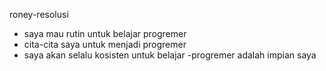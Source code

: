 roney-resolusi
- saya mau rutin untuk belajar progremer
- cita-cita saya untuk menjadi progremer
- saya akan selalu kosisten untuk belajar
-progremer adalah impian saya
